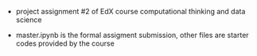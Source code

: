 - project assignment #2 of EdX course computational thinking and data science

- master.ipynb is the formal assigment submission, other files are starter codes provided by the course